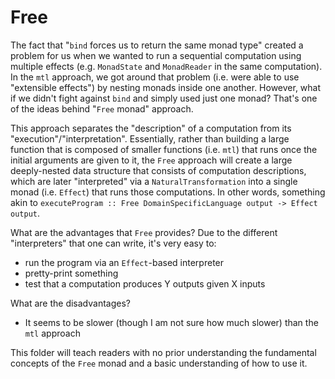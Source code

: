 # Free

The fact that "`bind` forces us to return the same monad type" created a problem for us when we wanted to run a sequential computation using multiple effects (e.g. `MonadState` and `MonadReader` in the same computation). In the `mtl` approach, we got around that problem (i.e. were able to use "extensible effects") by nesting monads inside one another. However, what if we didn't fight against `bind` and simply used just one monad? That's one of the ideas behind "`Free` monad" approach.

This approach separates the "description" of a computation from its "execution"/"interpretation". Essentially, rather than building a large function that is composed of smaller functions (i.e. `mtl`) that runs once the initial arguments are given to it, the `Free` approach will create a large deeply-nested data structure that consists of computation descriptions, which are later "interpreted" via a `NaturalTransformation` into a single monad (i.e. `Effect`) that runs those computations. In other words, something akin to `executeProgram :: Free DomainSpecificLanguage output -> Effect output`.

What are the advantages that `Free` provides? Due to the different "interpreters" that one can write, it's very easy to:
- run the program via an `Effect`-based interpreter
- pretty-print something
- test that a computation produces Y outputs given X inputs

What are the disadvantages?
- It seems to be slower (though I am not sure how much slower) than the `mtl` approach

This folder will teach readers with no prior understanding the fundamental concepts of the `Free` monad and a basic understanding of how to use it.
